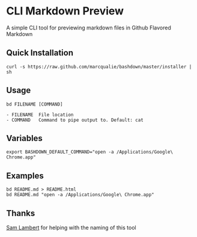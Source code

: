 # CLI Markdown Preview

A simple CLI tool for previewing markdown files in Github Flavored Markdown


## Quick Installation

    curl -s https://raw.github.com/marcqualie/bashdown/master/installer | sh


## Usage

    bd FILENAME [COMMAND]

    - FILENAME  File location
    - COMMAND   Command to pipe output to. Default: cat


## Variables

    export BASHDOWN_DEFAULT_COMMAND="open -a /Applications/Google\ Chrome.app"


## Examples

    bd README.md > README.html
    bd README.md "open -a /Applications/Google\ Chrome.app"


## Thanks

[Sam Lambert](https://github.com/samlambert) for helping with the naming of this tool
